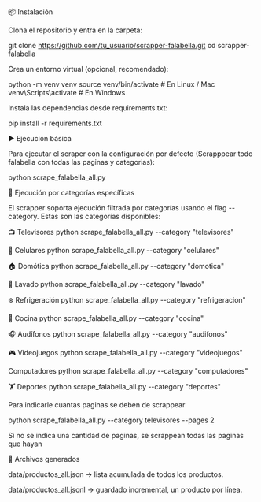 📦 Instalación

Clona el repositorio y entra en la carpeta:

git clone https://github.com/tu_usuario/scrapper-falabella.git
cd scrapper-falabella


Crea un entorno virtual (opcional, recomendado):

python -m venv venv
source venv/bin/activate      # En Linux / Mac
venv\Scripts\activate         # En Windows


Instala las dependencias desde requirements.txt:

pip install -r requirements.txt

▶️ Ejecución básica

Para ejecutar el scraper con la configuración por defecto (Scrapppear todo falabella con todas las paginas y categorias): 

python scrape_falabella_all.py


🎯 Ejecución por categorías específicas

El scrapper soporta ejecución filtrada por categorías usando el flag --category.
Estas son las categorías disponibles:

📺 Televisores
python scrape_falabella_all.py --category "televisores"

📱 Celulares
python scrape_falabella_all.py --category "celulares"

🏠 Domótica
python scrape_falabella_all.py --category "domotica"

🧺 Lavado
python scrape_falabella_all.py --category "lavado"

❄️ Refrigeración
python scrape_falabella_all.py --category "refrigeracion"

🍳 Cocina
python scrape_falabella_all.py --category "cocina"

🎧 Audífonos
python scrape_falabella_all.py --category "audifonos"

🎮 Videojuegos
python scrape_falabella_all.py --category "videojuegos"

Computadores
python scrape_falabella_all.py --category "computadores"

🏋️ Deportes 
python scrape_falabella_all.py --category "deportes"

Para indicarle cuantas paginas se deben de scrappear

python scrape_falabella_all.py --category televisores --pages 2

Si no se indica una cantidad de paginas, se scrappean todas las paginas que hayan

📂 Archivos generados

data/productos_all.json → lista acumulada de todos los productos.

data/productos_all.jsonl → guardado incremental, un producto por línea.